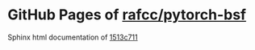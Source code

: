 GitHub Pages of [rafcc/pytorch-bsf](https://github.com/rafcc/pytorch-bsf.git)
===
Sphinx html documentation of [1513c711](https://github.com/rafcc/pytorch-bsf/tree/1513c7119b797297f942df049c1a6e0be9e6cee6)
